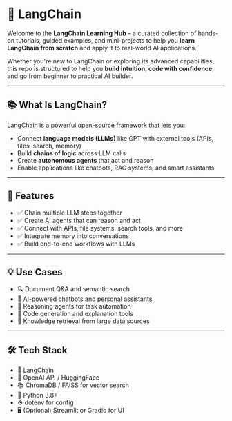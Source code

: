 # 🧠 LangChain

Welcome to the **LangChain Learning Hub** – a curated collection of hands-on tutorials, guided examples, and mini-projects to help you **learn LangChain from scratch** and apply it to real-world AI applications.

Whether you're new to LangChain or exploring its advanced capabilities, this repo is structured to help you **build intuition, code with confidence**, and go from beginner to practical AI builder.

---

## 📚 What Is LangChain?

[LangChain](https://github.com/langchain-ai/langchain) is a powerful open-source framework that lets you:

- Connect **language models (LLMs)** like GPT with external tools (APIs, files, search, memory)
- Build **chains of logic** across LLM calls
- Create **autonomous agents** that act and reason
- Enable applications like chatbots, RAG systems, and smart assistants

---

## 🚀 Features

- ✅ Chain multiple LLM steps together
- ✅ Create AI agents that can reason and act
- ✅ Connect with APIs, file systems, search tools, and more
- ✅ Integrate memory into conversations
- ✅ Build end-to-end workflows with LLMs

---

## 💡 Use Cases

- 🔍 Document Q&A and semantic search
- 🤖 AI-powered chatbots and personal assistants
- 🧠 Reasoning agents for task automation
- 🧾 Code generation and explanation tools
- 🧬 Knowledge retrieval from large data sources

---

## 🛠️ Tech Stack

- 🧠 LangChain
- 🤖 OpenAI API / HuggingFace
- 📚 ChromaDB / FAISS for vector search
- 🐍 Python 3.8+
- ⚙️ dotenv for config
- 🖥️ (Optional) Streamlit or Gradio for UI


